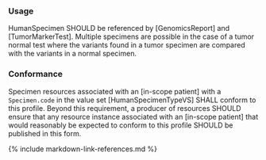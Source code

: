 ### Usage

HumanSpecimen SHOULD be referenced by [GenomicsReport] and [TumorMarkerTest]. Multiple specimens are possible in the case of a tumor normal test where the variants found in a tumor specimen are compared with the variants in a normal specimen.

### Conformance

Specimen resources associated with an [in-scope patient] with a `Specimen.code` in the value set [HumanSpecimenTypeVS] SHALL conform to this profile. Beyond this requirement, a producer of resources SHOULD ensure that any resource instance associated with an [in-scope patient] that would reasonably be expected to conform to this profile SHOULD be published in this form.

{% include markdown-link-references.md %}
